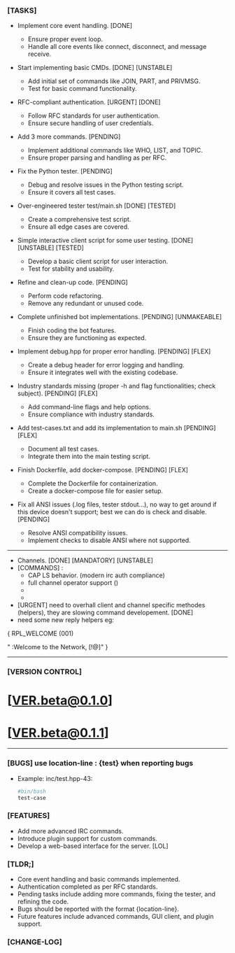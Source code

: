 
### [TASKS]

- Implement core event handling. [DONE]
  - Ensure proper event loop.
  - Handle all core events like connect, disconnect, and message receive.

- Start implementing basic CMDs. [DONE] [UNSTABLE]
  - Add initial set of commands like JOIN, PART, and PRIVMSG.
  - Test for basic command functionality.

- RFC-compliant authentication. [URGENT] [DONE]
  - Follow RFC standards for user authentication.
  - Ensure secure handling of user credentials.

- Add 3 more commands. [PENDING]
  - Implement additional commands like WHO, LIST, and TOPIC.
  - Ensure proper parsing and handling as per RFC.

- Fix the Python tester. [PENDING]
  - Debug and resolve issues in the Python testing script.
  - Ensure it covers all test cases.

- Over-engineered tester test/main.sh [DONE] [TESTED]
  - Create a comprehensive test script.
  - Ensure all edge cases are covered.

- Simple interactive client script for some user testing. [DONE] [UNSTABLE] [TESTED]
  - Develop a basic client script for user interaction.
  - Test for stability and usability.

- Refine and clean-up code. [PENDING]
  - Perform code refactoring.
  - Remove any redundant or unused code.

- Complete unfinished bot implementations. [PENDING] [UNMAKEABLE]
  - Finish coding the bot features.
  - Ensure they are functioning as expected.

- Implement debug.hpp for proper error handling. [PENDING] [FLEX]
  - Create a debug header for error logging and handling.
  - Ensure it integrates well with the existing codebase.

- Industry standards missing (proper -h and flag functionalities; check subject). [PENDING] [FLEX]
  - Add command-line flags and help options.
  - Ensure compliance with industry standards.

- Add test-cases.txt and add its implementation to main.sh [PENDING] [FLEX]
  - Document all test cases.
  - Integrate them into the main testing script.

- Finish Dockerfile, add docker-compose. [PENDING] [FLEX]
  - Complete the Dockerfile for containerization.
  - Create a docker-compose file for easier setup.

- Fix all ANSI issues (.log files, tester stdout...), no way to get around if this device doesn't support; best we can do is check and disable. [PENDING]
  - Resolve ANSI compatibility issues.
  - Implement checks to disable ANSI where not supported.

---

- Channels. [DONE] [MANDATORY] [UNSTABLE]
- [COMMANDS] :
    - CAP LS behavior. (modern irc auth compliance)
    - full channel operator support ()
    - 
    - 
- [URGENT] need to overhall client and channel specific methodes (helpers), they are slowing command developement. [DONE]
- need some new reply helpers eg:

{
 RPL_WELCOME (001)

  "<client> :Welcome to the <networkname> Network, <nick>[!<user>@<host>]"
}

---

### [VERSION CONTROL]

# [VER.beta@0.1.0]
# [VER.beta@0.1.1]

---


### [BUGS] use location-line : {test} when reporting bugs

- Example: inc/test.hpp-43:
  ```bash
  #bin/bash
  test-case
  ```
### [FEATURES]

- Add more advanced IRC commands.
- Introduce plugin support for custom commands.
- Develop a web-based interface for the server. [LOL]

### [TLDR;]

- Core event handling and basic commands implemented.
- Authentication completed as per RFC standards.
- Pending tasks include adding more commands, fixing the tester, and refining the code.
- Bugs should be reported with the format {location-line}.
- Future features include advanced commands, GUI client, and plugin support.

### [CHANGE-LOG]


